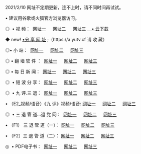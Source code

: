 <p>2021/2/10 网址不定期更新，连不上时，请不同时间再试试。
<p>• 建议用谷歌或火狐官方浏览器访问。
<p>◎  • 视 频： 
<a href="http://hfy.guitarhaven.com/" target="_blank">网址一</a> 　 
<a href="http://hsc.guitarhaven.com/" target="_blank">网址二</a> 　 
<a href="http://hsc.guitarhaven.com/b.html" target="_blank">网址三</a>
<a href="https://yadi.sk/d/d0sUeAOpal3njw" target="_blank">　• 云下载 </a></p>
<p>◆ new! <a href="http://hpg.guitarhaven.com/a.html">•分 享 网 址</a> ;（https://a.yutv.cf 请 收 藏） </p>

<p>◎•  小 站：  
<a href="http://hfy.guitarhaven.com/f.html" target="_blank">网址一</a> 　 
<a href="http://hsc.guitarhaven.com/h.html" target="_blank">网址二</a> 　 
<a href="http://hsc.guitarhaven.com/k/" target="_blank">网址三</a></p><p>

<p>◎  • 翻 墙 软 件 ：  
<a href="http://hfy.guitarhaven.com/ff/" target="_blank">网址一</a> 　 
<a href="http://hsc.guitarhaven.com/s/read/a1_nd.html" target="_blank">网址二</a> 　 
<a href="http://hsc.guitarhaven.com/ff/index.html" target="_blank">网址三</a></p>
<p>◎  • 每 日 新 闻：  
<a href="http://hfy.guitarhaven.com/day/" target="_blank">网址一</a> 　 
<a href="http://hsc.guitarhaven.com/day/" target="_blank">网址二</a> 　 
<a href="http://hsc.guitarhaven.com/day/index.html" target="_blank">网址三</a></p>
<p>◎   • 短 波 分 享：  
<a href="http://hfy.guitarhaven.com/h/" target="_blank">网址一</a> 　 
<a href="http://hsc.guitarhaven.com/h/" target="_blank">网址二</a> 　 
<a href="http://hsc.guitarhaven.com/h/index.html" target="_blank">网址三</a></p>
<p>◎   • 九 评.三 退：  
<a href="http://hfy.guitarhaven.com/t/" target="_blank">网址一</a> 　 
<a href="http://hsc.guitarhaven.com/v2/index.html" target="_blank">网址二</a> 　 
<a href="http://hsc.guitarhaven.com/tt/index.html" target="_blank">网址三</a> 　</p>
<p>  • （E2_视频/语音）《九 评》视频/语音: 
<a href="http://hsc.guitarhaven.com/7738.html" target="_blank">网址一</a> 　 
<a href="http://hsc.guitarhaven.com/7614.html" target="_blank">网址二</a> 　 
<a href="http://hsc.guitarhaven.com/7633.html" target="_blank">网址三</a></p>
<p>◎   • 三 退 管 道...退 党 网：  
<a href="http://hfy.guitarhaven.com/go/td1.html" target="_blank">网址一</a> 　 
<a href="http://hsc.guitarhaven.com/go/td2.html" target="_blank">网址二</a> 　 
<a href="http://hsc.guitarhaven.com/go/td3.html" target="_blank">网址三</a></p>
<p>  • （F1） 三 退 管 道（一）： 
<a href="http://hfy.guitarhaven.com/dd/" target="_blank">网址一</a> 　 
<a href="http://hsc.guitarhaven.com/s/read/a1_tdx.html" target="_blank">网址二</a> 　 
<a href="http://hsc.guitarhaven.com/dd/" target="_blank">网址三</a></p>
<p>  • （F2）三 退 管 道（二）： 
<a href="http://hsc.guitarhaven.com/d/" target="_blank">网址一</a> 　 
<a href="http://hfy.guitarhaven.com/d/index.html" target="_blank">网址二</a> 　 
<a href="http://hsc.guitarhaven.com/d/" target="_blank">网址三</a></p>
<p>◎   • PDF电子书：  
<a href="http://hfy.guitarhaven.com/p/" target="_blank">网址一</a> 　 
<a href="http://hsc.guitarhaven.com/p/index.html" target="_blank">网址二</a> 　 
<a href="http://hsc.guitarhaven.com/p/" target="_blank">网址三</a></p>
